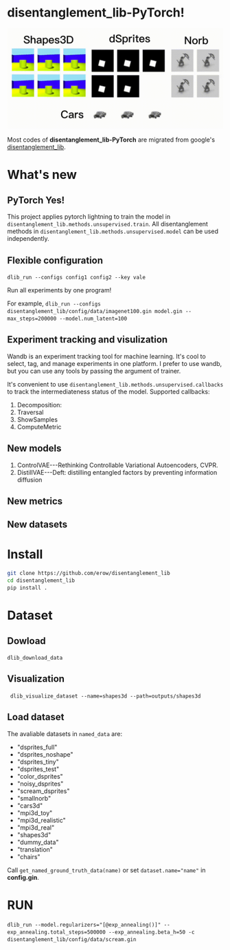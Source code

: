 # disentanglement_lib-PyTorch!
![Sample visualization](https://github.com/erow/disentanglement_lib/blob/pytorch/sample.gif?raw=true)

Most codes of **disentanglement_lib-PyTorch** are migrated from google's [disentanglement_lib](https://github.com/google-research/disentanglement_lib). 

# What's new

## PyTorch Yes!
This project applies pytorch lightning to train the model in `disentanglement_lib.methods.unsupervised.train`. All disentanglement methods in `disentanglement_lib.methods.unsupervised.model` can be used independently.

## Flexible configuration
`dlib_run --configs config1 config2 --key vale` 

Run all experiments by one program! 

For example, `dlib_run --configs disentanglement_lib/config/data/imagenet100.gin model.gin --max_steps=200000 --model.num_latent=100`

## Experiment tracking and visulization
Wandb is an experiment tracking tool for machine learning. It's cool to select, tag, and manage experiments in one platform. I prefer to use wandb, but you can use any tools by passing the argument of trainer.

It's convenient to use `disentanglement_lib.methods.unsupervised.callbacks` to track the intermediateness status of the model. Supported callbacks:

1. Decomposition: 
2. Traversal
3. ShowSamples
4. ComputeMetric


## New models
1. ControlVAE---Rethinking Controllable Variational Autoencoders, CVPR.
2. DistillVAE---Deft: distilling entangled factors by preventing information diffusion

## New metrics

## New datasets

# Install
```bash
git clone https://github.com/erow/disentanglement_lib
cd disentanglement_lib
pip install .
```

# Dataset

## Dowload

``dlib_download_data``

## Visualization

`` dlib_visualize_dataset --name=shapes3d --path=outputs/shapes3d``

## Load dataset

The avaliable datasets in `named_data` are:
- "dsprites_full"
- "dsprites_noshape"
- "dsprites_tiny"
- "dsprites_test"
- "color_dsprites"
- "noisy_dsprites"
- "scream_dsprites"
- "smallnorb"
- "cars3d"
- "mpi3d_toy"
- "mpi3d_realistic"
- "mpi3d_real"
- "shapes3d"
- "dummy_data"
- "translation"
- "chairs"

Call `get_named_ground_truth_data(name)` or set `dataset.name="name"` in **config.gin**.

# RUN

`dlib_run --model.regularizers="[@exp_annealing()]" --exp_annealing.total_steps=500000 --exp_annealing.beta_h=50 -c disentanglement_lib/config/data/scream.gin`